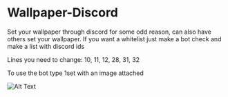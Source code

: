 # Wallpaper-Discord
Set your wallpaper through discord for some odd reason, can also have others set your wallpaper. If you want a whitelist just make a bot check and make a list with discord ids

Lines you need to change: 10, 11, 12, 28, 31, 32

To use the bot type 1set with an image attached

![Alt Text](https://media.giphy.com/media/Rd7WlRF8tfR4QW6jKU/giphy.gif)
